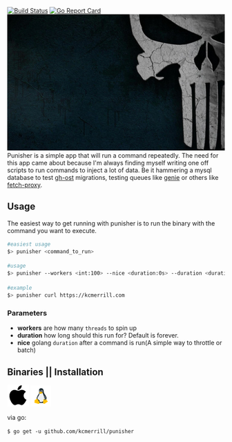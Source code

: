 [![Build Status](https://travis-ci.org/kcmerrill/punisher.svg?branch=master)](https://travis-ci.org/kcmerrill/punisher) [![Go Report Card](https://goreportcard.com/badge/github.com/kcmerrill/punisher)](https://goreportcard.com/report/github.com/kcmerrill/punisher) ![Punisher](assets/punisher.jpg "Punisher") 
Punisher is a simple app that will run a command repeatedly. The need for this app came about because I'm always finding myself writing one off scripts to run commands to inject a lot of data. Be it hammering a mysql database to test [gh-ost](https://github.com/github/gh-ost) migrations, testing queues like [genie](https://github.com/kcmerrill/genie) or others like [fetch-proxy](https://github.com/kcmerrill/fetch-proxy).

## Usage

The easiest way to get running with punisher is to run the binary with the command you want to execute. 

```bash
#easiest usage
$> punisher <command_to_run>

#usage
$> punisher --workers <int:100> --nice <duration:0s> --duration <duration:forever> <command_to_run>

#example
$> punisher curl https://kcmerrill.com
```

### Parameters
* **workers** are how many `threads` to spin up
* **duration** how long should this run for? Default is forever.
* **nice** golang `duration` after a command is run(A simple way to throttle or batch)

## Binaries || Installation

[![MacOSX](https://raw.githubusercontent.com/kcmerrill/go-dist/master/assets/apple_logo.png "Mac OSX")](http://go-dist.kcmerrill.com/kcmerrill/punisher/mac/amd64) [![Linux](https://raw.githubusercontent.com/kcmerrill/go-dist/master/assets/linux_logo.png "Linux")](http://go-dist.kcmerrill.com/kcmerrill/punisher/linux/amd64)

via go:

`$ go get -u github.com/kcmerrill/punisher`
